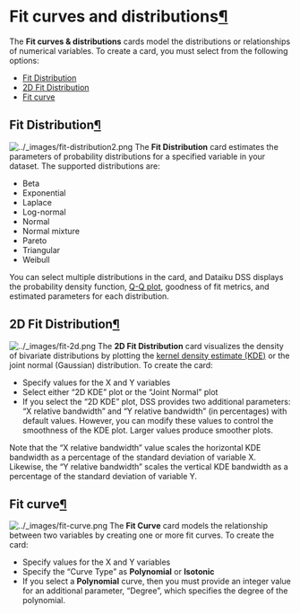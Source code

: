 Fit curves and distributions[¶](#fit-curves-and-distributions "Permalink to this heading")
==========================================================================================


The **Fit curves \& distributions** cards model the distributions or relationships of numerical variables. To create a card, you must select from the following options:


* [Fit Distribution](#fit-distribution)
* [2D Fit Distribution](#dfit-distribution)
* [Fit curve](#fit-curve)



Fit Distribution[¶](#fit-distribution "Permalink to this heading")
------------------------------------------------------------------


![../_images/fit-distribution2.png](../_images/fit-distribution2.png)
The **Fit Distribution** card estimates the parameters of probability distributions for a specified variable in your dataset. The supported distributions are:


* Beta
* Exponential
* Laplace
* Log\-normal
* Normal
* Normal mixture
* Pareto
* Triangular
* Weibull


You can select multiple distributions in the card, and Dataiku DSS displays the probability density function, [Q\-Q plot](https://en.wikipedia.org/wiki/Q-Q_plot), goodness of fit metrics, and estimated parameters for each distribution.




2D Fit Distribution[¶](#d-fit-distribution "Permalink to this heading")
-----------------------------------------------------------------------


![../_images/fit-2d.png](../_images/fit-2d.png)
The **2D Fit Distribution** card visualizes the density of bivariate distributions by plotting the [kernel density estimate (KDE)](https://en.wikipedia.org/wiki/Multivariate_kernel_density_estimation) or the joint normal (Gaussian) distribution. To create the card:


* Specify values for the X and Y variables
* Select either “2D KDE” plot or the “Joint Normal” plot
* If you select the “2D KDE” plot, DSS provides two additional parameters: “X relative bandwidth” and “Y relative bandwidth” (in percentages) with default values. However, you can modify these values to control the smoothness of the KDE plot. Larger values produce smoother plots.


Note that the “X relative bandwidth” value scales the horizontal KDE bandwidth as a percentage of the standard deviation of variable X. Likewise, the “Y relative bandwidth” scales the vertical KDE bandwidth as a percentage of the standard deviation of variable Y.




Fit curve[¶](#fit-curve "Permalink to this heading")
----------------------------------------------------


![../_images/fit-curve.png](../_images/fit-curve.png)
The **Fit Curve** card models the relationship between two variables by creating one or more fit curves. To create the card:


* Specify values for the X and Y variables
* Specify the “Curve Type” as **Polynomial** or **Isotonic**
* If you select a **Polynomial** curve, then you must provide an integer value for an additional parameter, “Degree”, which specifies the degree of the polynomial.